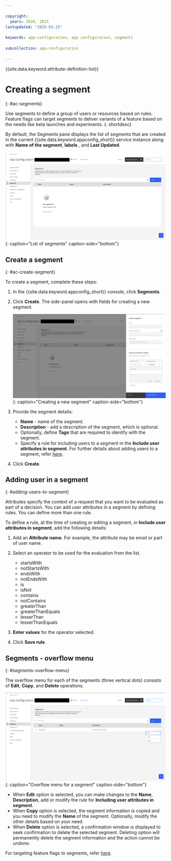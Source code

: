 ```yaml
---

copyright:
  years: 2020, 2025
lastupdated: "2025-03-25"

keywords: app-configuration, app configuration, segments

subcollection: app-configuration

---
```


{{site.data.keyword.attribute-definition-list}}

# Creating a segment
{: #ac-segments}

Use segments to define a group of users or resources based on rules. Feature flags can target segments to deliver variants of a feature based on the needs like beta launches and experiments.
{: shortdesc}

By default, the Segments pane displays the list of segments that are created in the current {{site.data.keyword.appconfig_short}} service instance along with **Name of the segment**, **labels** , and **Last Updated**.

![List of segments](images/ac-segments-default.png "List of segments"){: caption="List of segments" caption-side="bottom"}

## Create a segment
{: #ac-create-segment}

To create a segment, complete these steps:

1. In the {{site.data.keyword.appconfig_short}} console, click **Segments**.

1. Click **Create**. The side-panel opens with fields for creating a new segment.

   ![Create a segment](images/ac-segments-create.png "Creating a segment"){: caption="Creating a new segment" caption-side="bottom"}

1. Provide the segment details:
   - **Name** - name of the segment.
   - **Description** - add a description of the segment, which is optional.
   - Optionally, define **Tags** that are required to identify with the segment.
   - Specify a rule for including users to a segment in the **Include user attributes in segment**. For further details about adding users to a segment, refer [here](#adding-users-to-segment).

1. Click **Create**.

## Adding user in a segment
{: #adding-users-to-segment}

Attributes specify the context of a request that you want to be evaluated as part of a decision. You can add user attributes in a segment by defining rules. You can define more than one rule.

To define a rule, at the time of creating or editing a segment, in **Include user attributes in segment**, add the following details:

1. Add an **Attribute name**. For example, the attribute may be email or part of user name.

1. Select an operator to be used for the evaluation from the list.
   - startsWith
   - notStartsWith
   - endsWith
   - notEndsWith
   - is
   - isNot
   - contains
   - notContains
   - greaterThan
   - greaterThanEquals
   - lesserThan
   - lesserThanEquals

1. **Enter values** for the operator selected.

1. Click **Save rule**.

## Segments - overflow menu
{: #segments-overflow-menu}

The overflow menu for each of the segments (three vertical dots) consists of **Edit**, **Copy**, and **Delete** operations.

![Overflow menu for a segment](images/ac-segments-overflow-menu.png "Overflow menu for a segment"){: caption="Overflow menu for a segment" caption-side="bottom"}

- When **Edit** option is selected, you can make changes to the **Name**, **Description**, add or modify the rule for **Including user attributes in segment**.
- When **Copy** option is selected, the segment information is copied and you need to modify the **Name** of the segment. Optionally, modify the other details based on your need.
- When **Delete** option is selected, a confirmation window is displayed to seek confirmation to delete the selected segment. Deleting option will permanently delete the segment information and the action cannot be undone.

For targeting feature flags to segments, refer [here](/docs/app-configuration?topic=app-configuration-ac-feature-flags#targeting-segment-with-feature-flag).
